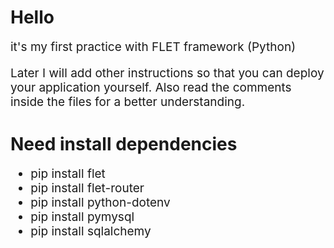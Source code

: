 <h1>Hello</h1>
<p style="font-size: 19px;">it's my first practice with FLET framework (Python)</p>

<p style="font-size: 19px;">Later I will add other instructions so that you can deploy your application yourself. 
Also read the comments inside the files for a better understanding.</p>


<h1>Need install dependencies</h1>
<ul  style="font-size: 19px;">
    <li>pip install flet</li>
    <li>pip install flet-router</li>
    <li>pip install python-dotenv</li>
    <li>pip install pymysql</li>
    <li>pip install sqlalchemy</li>
</ul>